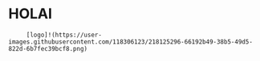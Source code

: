 # HOLAl



         [logo]!(https://user-images.githubusercontent.com/118306123/218125296-66192b49-38b5-49d5-822d-6b7fec39bcf8.png)



